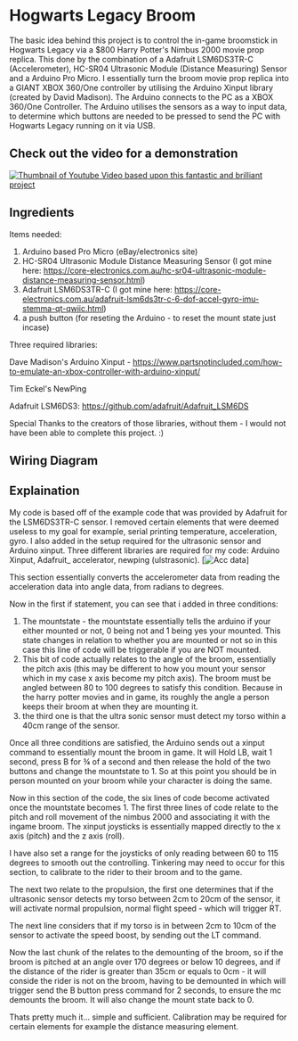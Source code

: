 # Hogwarts Legacy Broom

The basic idea behind this project is to control the in-game broomstick in Hogwarts Legacy via a $800 Harry Potter's Nimbus 2000 movie prop replica. This done by the combination of a Adafruit LSM6DS3TR-C (Accelerometer), HC-SR04 Ultrasonic Module (Distance Measuring) Sensor and a Arduino Pro Micro. I essentially turn the broom movie prop replica into a GIANT XBOX 360/One controller by utilising the Arduino Xinput library (created by David Madison). The Arduino connects to the PC as a XBOX 360/One Controller. The Arduino utilises the sensors as a way to input data, to determine which buttons are needed to be pressed to send the PC with Hogwarts Legacy running on it via USB.

## Check out the video for a demonstration

[![Thumbnail of Youtube Video based upon this fantastic and brilliant project](https://i.ibb.co/Q8b7BfG/thumbnailv2.png)](https://youtu.be/3N-Sf7CjN4E)

## Ingredients

Items needed:
1. Arduino based Pro Micro (eBay/electronics site)
2. HC-SR04 Ultrasonic Module Distance Measuring Sensor (I got mine here: https://core-electronics.com.au/hc-sr04-ultrasonic-module-distance-measuring-sensor.html)
3. Adafruit LSM6DS3TR-C (I got mine here: https://core-electronics.com.au/adafruit-lsm6ds3tr-c-6-dof-accel-gyro-imu-stemma-qt-qwiic.html)
4. a push button (for reseting the Arduino - to reset the mount state just incase)

Three required libraries:

Dave Madison's Arduino Xinput - https://www.partsnotincluded.com/how-to-emulate-an-xbox-controller-with-arduino-xinput/

Tim Eckel's NewPing

Adafruit LSM6DS3: https://github.com/adafruit/Adafruit_LSM6DS

Special Thanks to the creators of those libraries, without them - I would not have been able to complete this project. :)

## Wiring Diagram

## Explaination

My code is based off of the example code that was provided by Adafruit for the LSM6DS3TR-C sensor.  I removed certain elements that were deemed useless to my goal for example, serial printing temperature, acceleration, gyro. I also added in the setup required for the ultrasonic sensor and Arduino xinput. Three different libraries are required for my code: Arduino Xinput, Adafruit_ accelerator, newping (ulstrasonic). 
[![Acc data](https://i.ibb.co/Sx92kC7/2-1.png)]

This section essentially converts the accelerometer data from reading the acceleration data into angle data, from radians to degrees.

Now in the first if statement, you can see that i added in three conditions:

 1. The mountstate - the mountstate essentially tells the arduino if your either mounted or not, 0 being not and 1 being yes your mounted. This state changes in relation to whether you are mounted or not so in this case this line of code will be triggerable if you are NOT mounted.
 2. This bit of code actually relates to the angle of the broom, essentially the pitch axis (this may be different to how you mount your sensor which in my case x axis become my pitch axis). The broom must be angled between 80 to 100 degrees to satisfy this condition. Because in the harry potter movies and in game, its roughly the angle a person keeps their broom at when they are mounting it.
3. the third one is that the ultra sonic sensor must detect my torso within a 40cm range of the sensor.

Once all three conditions are satisfied, the Arduino sends out a xinput command to essentially mount the broom in game. It will Hold LB, wait 1 second, press B for ¾ of a second and then release the hold of the two buttons and change the mountstate to 1. So at this point you should be in person mounted on your broom while your character is doing the same.

Now in this section of the code, the six lines of code become activated once the mountstate becomes 1. The first three lines of code relate to the pitch and roll movement of the nimbus 2000 and associating it with the ingame broom. The xinput joysticks is essentially mapped directly to the x axis (pitch) and the z axis (roll).

I have also set a range for the joysticks of only reading between 60 to 115 degrees to smooth out the controlling. Tinkering may need to occur for this section, to calibrate to the rider to their broom and to the game.

The next two relate to the propulsion, the first one determines that if the ultrasonic sensor detects my torso between 2cm to 20cm of the sensor, it will activate normal propulsion, normal flight speed - which will trigger RT.

The next line considers that if my torso is in between 2cm to 10cm of the sensor to activate  the speed boost, by sending out the LT command.

Now the last chunk of the relates to the demounting of the broom, so if the broom is pitched at an angle over 170 degrees or below 10 degrees, and if the distance of the rider is greater than 35cm or equals to 0cm - it will conside the rider is not on the broom, having to be demounted in which will trigger send the B button press command for 2 seconds, to ensure the mc demounts the broom. It will also change the mount state back to 0.

Thats pretty much it… simple and sufficient. Calibration may be required for certain elements for example the distance measuring element.

